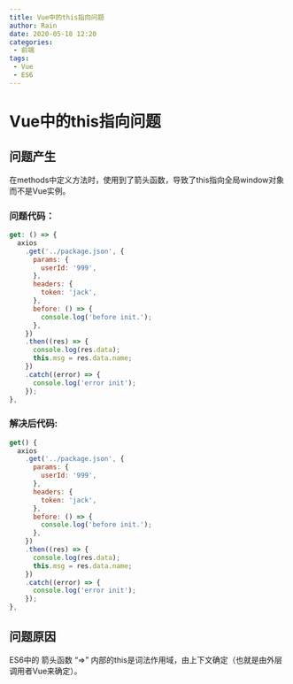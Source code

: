 ```yaml
---
title: Vue中的this指向问题
author: Rain
date: 2020-05-18 12:20
categories:
 - 前端
tags:
 - Vue
 - ES6
---
```


<Boxx/>

# Vue中的this指向问题

## 问题产生

在methods中定义方法时，使用到了箭头函数，导致了this指向全局window对象而不是Vue实例。

### 问题代码：

```JavaScript
get: () => {
  axios
    .get('../package.json', {
      params: {
        userId: '999',
      },
      headers: {
        token: 'jack',
      },
      before: () => {
        console.log('before init.');
      },
    })
    .then((res) => {
      console.log(res.data);
      this.msg = res.data.name;
    })
    .catch((error) => {
      console.log('error init');
    });
},
```

### 解决后代码:

```JavaScript
get() {
  axios
    .get('../package.json', {
      params: {
        userId: '999',
      },
      headers: {
        token: 'jack',
      },
      before: () => {
        console.log('before init.');
      },
    })
    .then((res) => {
      console.log(res.data);
      this.msg = res.data.name;
    })
    .catch((error) => {
      console.log('error init');
    });
},
```



## 问题原因

ES6中的 箭头函数 “=>” 内部的this是词法作用域，由上下文确定（也就是由外层调用者Vue来确定）。



<Vssue :title="$title" />
